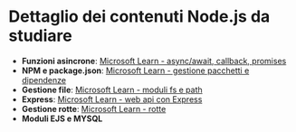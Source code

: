 # Dettaglio dei contenuti Node.js da studiare 

- **Funzioni asincrone**: [Microsoft Learn - async/await, callback, promises](https://learn.microsoft.com/it-it/training/modules/intro-to-nodejs/)
- **NPM e package.json**: [Microsoft Learn - gestione pacchetti e dipendenze](https://learn.microsoft.com/it-it/training/modules/create-nodejs-project-dependencies/)
- **Gestione file**: [Microsoft Learn - moduli fs e path](https://learn.microsoft.com/en-us/training/modules/nodejs-files/)
- **Express**: [Microsoft Learn - web api con Express](https://learn.microsoft.com/en-us/training/modules/build-web-api-nodejs-express/)
- **Gestione rotte**: [Microsoft Learn - rotte](https://learn.microsoft.com/en-us/training/modules/node-web-routes/)
- **Moduli EJS e MYSQL**
